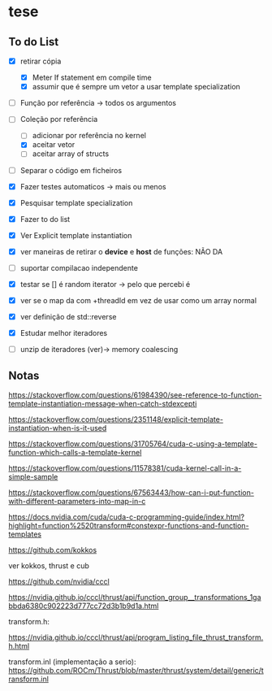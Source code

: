 # tese

## To do List
- [x] retirar cópia
  - [x] Meter If statement em compile time
  - [x] assumir que é sempre um vetor a usar template specialization
- [ ] Função por referência -> todos os argumentos
- [ ] Coleção por referência
  - [ ] adicionar por referência no kernel
  - [X] aceitar vetor
  - [ ] aceitar array of structs
- [ ] Separar o código em ficheiros
- [X] Fazer testes automaticos -> mais ou menos
- [X] Pesquisar template specialization
- [x] Fazer to do list
- [x] Ver Explicit template instantiation
- [x] ver maneiras de retirar o __device__ e __host__ de funções: NÃO DA
- [ ] suportar compilacao independente
- [x] testar se [] é random iterator -> pelo que percebi é
- [x] ver se o map da com +threadId em vez de usar como um array normal
- [x] ver definição de std::reverse
- [x] Estudar melhor iteradores
- [ ] unzip de iteradores (ver)-> memory coalescing



## Notas
https://stackoverflow.com/questions/61984390/see-reference-to-function-template-instantiation-message-when-catch-stdexcepti

https://stackoverflow.com/questions/2351148/explicit-template-instantiation-when-is-it-used

https://stackoverflow.com/questions/31705764/cuda-c-using-a-template-function-which-calls-a-template-kernel

https://stackoverflow.com/questions/11578381/cuda-kernel-call-in-a-simple-sample

https://stackoverflow.com/questions/67563443/how-can-i-put-function-with-different-parameters-into-map-in-c

https://docs.nvidia.com/cuda/cuda-c-programming-guide/index.html?highlight=function%2520transform#constexpr-functions-and-function-templates

https://github.com/kokkos

ver kokkos, thrust e cub

https://github.com/nvidia/cccl

https://nvidia.github.io/cccl/thrust/api/function_group__transformations_1gabbda6380c902223d777cc72d3b1b9d1a.html


transform.h:

https://nvidia.github.io/cccl/thrust/api/program_listing_file_thrust_transform.h.html

transform.inl (implementação a serio):
https://github.com/ROCm/Thrust/blob/master/thrust/system/detail/generic/transform.inl